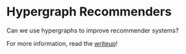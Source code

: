 # Hypergraph Recommenders

Can we use hypergraphs to improve recommender systems?

For more information, read the [writeup](https://www.overleaf.com/read/dbzvbwjwpbgk)! 
